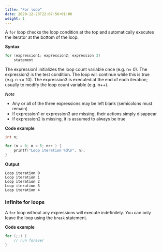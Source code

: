 ```yaml
---
title: "For loop"
date: 2020-12-23T22:07:56+01:00
weight: 1
---
```


A `for` loop checks the loop condition at the top and automatically executes the iterator at the bottom of the loop.

**Syntax**

```c
for (expression1; expression2; expression 3)
    statement
```

The expression1 initializes the loop count variable once (e.g. n= 0). The expression2 is the test condition. The loop will continue while this is true
(e.g. n <= 10). The expression3 is executed at the end of each iteration; usually to modify the loop count variable (e.g. n++).

*Note*

- Any or all of the three expressions may be left blank (semicolons must remain)
- If expression1 or expression3 are missing, their actions simply disappear
- If expression2 is missing, it is assumed to always be true

**Code example**

```c
int n;

for (n = 0; n < 5; n++ ) {
    printf("Loop iteration %d\n", n);
}
```

**Output**
```
Loop iteration 0
Loop iteration 1
Loop iteration 2
Loop iteration 3
Loop iteration 4
```

### Infinite for loops

A `for` loop without any expressions will execute indefinitely. You can only leave the loop using the `break` statement.

**Code example**

```c
for (;;) {
    // run forever
}
```
